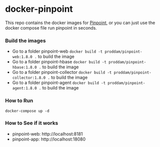 # docker-pinpoint

This repo contains the docker images for [Pinpoint](https://github.com/naver/pinpoint), or you can just use the docker compose file run pinpoint in seconds.

### Build the images
* Go to a folder pinpoint-web `docker build -t proddam/pinpoint-web:1.8.0 .` to build the image
* Go to a folder pinpoint-hbase `docker build -t proddam/pinpoint-hbase:1.8.0 .` to build the image
* Go to a folder pinpoint-collector `docker build -t proddam/pinpoint-collector:1.8.0 .` to build the image
* Go to a folder pinpoint-agent `docker build -t proddam/pinpoint-agent:1.8.0 .` to build the image

### How to Run 
```
docker-compose up -d
```

### How to See if it works
- pinpoint-web: http://localhost:8181
- pinpoint-app: http://localhost:18080
